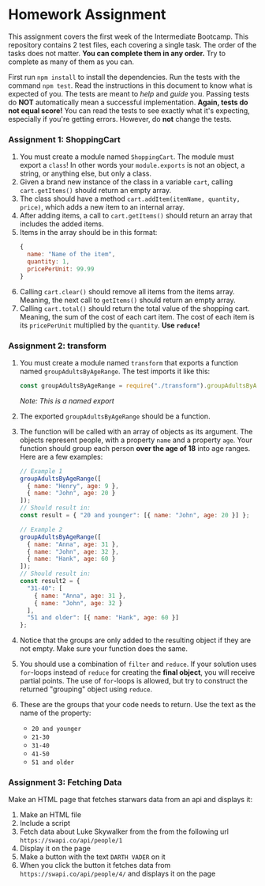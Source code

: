 # Homework Assignment

This assignment covers the first week of the Intermediate Bootcamp. This repository contains 2 test files, each covering a single task. The order of the tasks does not matter. **You can complete them in any order.** Try to complete as many of them as you can.

First run `npm install` to install the dependencies. Run the tests with the command `npm test`. Read the instructions in this document to know what is expected of you. The tests are meant to _help_ and _guide_ you. Passing tests do **NOT** automatically mean a successful implementation. **Again, tests do not equal score!** You can read the tests to see exactly what it's expecting, especially if you're getting errors. However, do **not** change the tests.

### Assignment 1: ShoppingCart

1. You must create a module named `ShoppingCart`. The module must export a `class`! In other words your `module.exports` is not an object, a string, or anything else, but only a class.
1. Given a brand new instance of the class in a variable `cart`, calling `cart.getItems()` should return an empty array.
1. The class should have a method `cart.addItem(itemName, quantity, price)`, which adds a new item to an internal array.
1. After adding items, a call to `cart.getItems()` should return an array that includes the added items.
1. Items in the array should be in this format:
   ```js
   {
     name: "Name of the item",
     quantity: 1,
     pricePerUnit: 99.99
   }
   ```
1. Calling `cart.clear()` should remove all items from the items array. Meaning, the next call to `getItems()` should return an empty array.
1. Calling `cart.total()` should return the total value of the shopping cart. Meaning, the sum of the cost of each cart item. The cost of each item is its `pricePerUnit` multiplied by the `quantity`. **Use `reduce`!**

### Assignment 2: transform

1.  You must create a module named `transform` that exports a function named `groupAdultsByAgeRange`. The test imports it like this:
    ```js
    const groupAdultsByAgeRange = require("./transform").groupAdultsByAgeRange;
    ```
    _Note: This is a named export_
1.  The exported `groupAdultsByAgeRange` should be a function.
1.  The function will be called with an array of objects as its argument. The objects represent people, with a property `name` and a property `age`. Your function should group each person **over the age of 18** into age ranges. Here are a few examples:

    ```js
    // Example 1
    groupAdultsByAgeRange([
      { name: "Henry", age: 9 },
      { name: "John", age: 20 }
    ]);
    // Should result in:
    const result = { "20 and younger": [{ name: "John", age: 20 }] };

    // Example 2
    groupAdultsByAgeRange([
      { name: "Anna", age: 31 },
      { name: "John", age: 32 },
      { name: "Hank", age: 60 }
    ]);
    // Should result in:
    const result2 = {
      "31-40": [
        { name: "Anna", age: 31 },
        { name: "John", age: 32 }
      ],
      "51 and older": [{ name: "Hank", age: 60 }]
    };
    ```

1.  Notice that the groups are only added to the resulting object if they are not empty. Make sure your function does the same.
1.  You should use a combination of `filter` and `reduce`. If your solution uses `for`-loops instead of `reduce` for creating the **final object**, you will receive partial points. The use of `for`-loops is allowed, but try to construct the returned "grouping" object using `reduce`.
1.  These are the groups that your code needs to return. Use the text as the name of the property:
    - `20 and younger`
    - `21-30`
    - `31-40`
    - `41-50`
    - `51 and older`

### Assignment 3: Fetching Data

Make an HTML page that fetches starwars data from an api and displays it:

1. Make an HTML file
2. Include a script
3. Fetch data about Luke Skywalker from the from the following url `https://swapi.co/api/people/1`
4. Display it on the page
5. Make a button with the text `DARTH VADER` on it
6. When you click the button it fetches data from `https://swapi.co/api/people/4/` and displays it on the page


